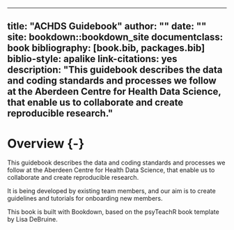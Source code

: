 
--- 
title: "ACHDS Guidebook"
author: ""
date: ""
site: bookdown::bookdown_site
documentclass: book
bibliography: [book.bib, packages.bib]
biblio-style: apalike
link-citations: yes
description: "This guidebook describes the data and coding standards and processes we follow at the Aberdeen Centre for Health Data Science, that enable us to collaborate and create reproducible research."
---





# Overview {-}

This guidebook describes the data and coding standards and processes we follow at the Aberdeen Centre for Health Data Science, that enable us to collaborate and create reproducible research. 

It is being developed by existing team members, and our aim is to create guidelines and tutorials for onboarding new members.

This book is built with Bookdown, based on the psyTeachR book template by Lisa DeBruine.

